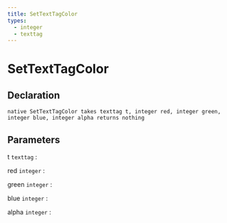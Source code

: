 ```yaml
---
title: SetTextTagColor
types:
  - integer
  - texttag
---
```


# SetTextTagColor

## Declaration

```jass
native SetTextTagColor takes texttag t, integer red, integer green, integer blue, integer alpha returns nothing
```

## Parameters
t `texttag`
: 

red `integer`
: 

green `integer`
: 

blue `integer`
: 

alpha `integer`
: 
